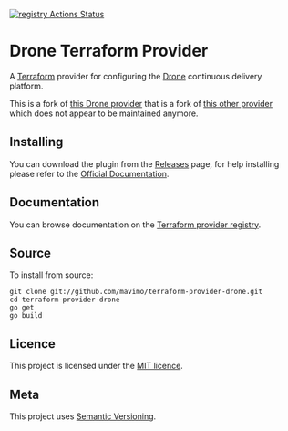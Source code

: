 [![registry Actions Status](https://github.com/mavimo/terraform-provider-drone/workflows/registry/badge.svg)](https://github.com/mavimo/terraform-provider-drone/actions)
# Drone Terraform Provider

A [Terraform](https://www.terraform.io) provider for configuring the [Drone](https://drone.io) continuous delivery platform.


This is a fork of [this Drone provider](https://github.com/KazanExpress/terraform-provider-drone/actions) that is a fork of [this other provider](https://github.com/Lucretius/terraform-provider-drone/releases/latest) which does not appear to be maintained anymore.

## Installing

You can download the plugin from the [Releases](https://github.com/mavimo/terraform-provider-drone/releases/latest) page,
for help installing please refer to the [Official Documentation](https://www.terraform.io/docs/plugins/basics.html#installing-a-plugin).

## Documentation

You can browse documentation on the [Terraform provider registry](https://registry.terraform.io/providers/mavimo/drone/latest/docs).

## Source

To install from source:

```shell
git clone git://github.com/mavimo/terraform-provider-drone.git
cd terraform-provider-drone
go get
go build
```

## Licence

This project is licensed under the [MIT licence](http://dan.mit-license.org/).

## Meta

This project uses [Semantic Versioning](http://semver.org/).
